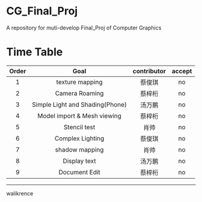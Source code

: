 # CG_Final_Proj
A repository for muti-develop Final_Proj of Computer Graphics
# Time Table


|Order|Goal|contributor|accept|
|:----:|:----:|:----:|:----:|
|1|texture mapping|蔡俊琪|no|
|2|Camera Roaming|蔡梓桁|no|
|3|Simple Light and Shading(Phone)|汤万鹏|no|
|4|Model import & Mesh viewing|蔡梓桁|no|
|5|Stencil test|肖帅|no|
|6|Complex Lighting|蔡俊琪|no|
|7|shadow mapping|肖帅|no|
|8|Display text|汤万鹏|no|
|9|Document Edit|蔡梓桁|no|

---
walikrence
